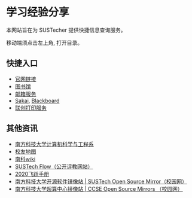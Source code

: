 # 学习经验分享

本网站旨在为 SUSTecher 提供快捷信息查询服务。

移动端须点击左上角, 打开目录。

## 快捷入口
* [官网链接](http://www.sustech.edu.cn/)
* [图书馆](https://lib.sustech.edu.cn/)
* [邮箱服务](http://www.sustech.edu.cn/mail/)
* [Sakai](http://sakai.sustech.edu.cn), [Blackboard](https://bb.sustech.edu.cn/)
* [联创打印服务](http://pms.sustech.edu.cn)

## 其他资讯
* [南方科技大学计算机科学与工程系](http://cse.sustech.edu.cn/)
* [校友地图](https://sustech-application.github.io/SUSTech-Alumni-Map/)
* [南科wiki](https://sustc.wiki)
* [SUSTech Flow（公开评教网站）](https://sustechflow.top/)
* [2020飞跃手册](https://sustech-application.github.io/2020-Fall/#/)
* [南方科技大学开源软件镜像站 | SUSTech Open Source Mirror（校园网）](https://mirrors.sustc.us/)
* [南方科技大学超算中心镜像站 | CCSE Open Source Mirrors （校园网）](https://mirrors.sustech.rocks/)
